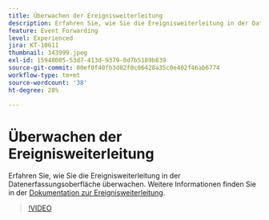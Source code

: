 ```yaml
---
title: Überwachen der Ereignisweiterleitung
description: Erfahren Sie, wie Sie die Ereignisweiterleitung in der Datenerfassungsoberfläche überwachen.
feature: Event Forwarding
level: Experienced
jira: KT-10611
thumbnail: 343999.jpeg
exl-id: 15948005-53d7-413d-9379-0d7b5189b839
source-git-commit: 00ef0f40fb3d82f0c06428a35c0e402f46ab6774
workflow-type: tm+mt
source-wordcount: '38'
ht-degree: 28%

---
```


# Überwachen der Ereignisweiterleitung

Erfahren Sie, wie Sie die Ereignisweiterleitung in der Datenerfassungsoberfläche überwachen. Weitere Informationen finden Sie in der [Dokumentation zur Ereignisweiterleitung](https://experienceleague.adobe.com/docs/experience-platform/tags/event-forwarding/overview.html).

>[!VIDEO](https://video.tv.adobe.com/v/343999?learn=on)
